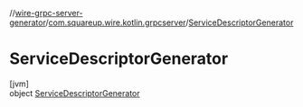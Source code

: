 //[wire-grpc-server-generator](../../../index.md)/[com.squareup.wire.kotlin.grpcserver](../index.md)/[ServiceDescriptorGenerator](index.md)

# ServiceDescriptorGenerator

[jvm]\
object [ServiceDescriptorGenerator](index.md)
